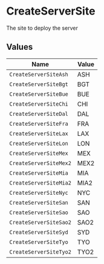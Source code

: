 # CreateServerSite

The site to deploy the server


## Values

| Name                   | Value                  |
| ---------------------- | ---------------------- |
| `CreateServerSiteAsh`  | ASH                    |
| `CreateServerSiteBgt`  | BGT                    |
| `CreateServerSiteBue`  | BUE                    |
| `CreateServerSiteChi`  | CHI                    |
| `CreateServerSiteDal`  | DAL                    |
| `CreateServerSiteFra`  | FRA                    |
| `CreateServerSiteLax`  | LAX                    |
| `CreateServerSiteLon`  | LON                    |
| `CreateServerSiteMex`  | MEX                    |
| `CreateServerSiteMex2` | MEX2                   |
| `CreateServerSiteMia`  | MIA                    |
| `CreateServerSiteMia2` | MIA2                   |
| `CreateServerSiteNyc`  | NYC                    |
| `CreateServerSiteSan`  | SAN                    |
| `CreateServerSiteSao`  | SAO                    |
| `CreateServerSiteSao2` | SAO2                   |
| `CreateServerSiteSyd`  | SYD                    |
| `CreateServerSiteTyo`  | TYO                    |
| `CreateServerSiteTyo2` | TYO2                   |